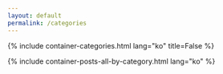 ```yaml
---
layout: default
permalink: /categories
---
```


<div class="page-wrapper">
  {% include container-categories.html lang="ko" title=False %}
</div>

{% include container-posts-all-by-category.html lang="ko" %}
